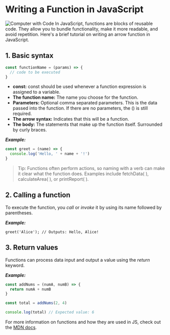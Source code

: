 # Writing a Function in JavaScript

![Computer with Code](https://images.unsplash.com/photo-1607799279861-4dd421887fb3?w=500&auto=format&fit=crop&q=60&ixlib=rb-4.0.3&ixid=M3wxMjA3fDB8MHxzZWFyY2h8Mzh8fGNvbXB1dGVyJTIwd2l0aCUyMGNvZGV8ZW58MHx8MHx8fDA%3D)
In JavaScript, functions are blocks of reusable code. They allow you to bundle functionality, make it more readable, and avoid repetition. Here's a brief tutorial on writing an arrow function in JavaScript.

## 1. Basic syntax

```javascript
const functionName = (params) => {
  // code to be executed
}
```

- **const:** const should be used whenever a function expression is assigned to a variable.
- **The function name:** The name you choose for the function.
- **Parameters:** Optional comma separated parameters. This is the data passed into the function. If there are no parameters, the () is still required.
- **The arrow syntax:** Indicates that this will be a function.
- **The body:** The statements that make up the function itself. Surrounded by curly braces.

**_Example:_**

```javascript
const greet = (name) => {
  console.log('Hello, ' + name + '!')
}
```

> Tip: Functions often perform actions, so naming with a verb can make it clear what the function does. Examples include fetchData( ), calculateArea( ), or printReport( ).

## 2. Calling a function

To execute the function, you _call_ or _invoke_ it by using its name followed by parentheses.

**_Example:_**

`greet('Alice'); // Outputs: Hello, Alice!`

## 3. Return values

Functions can process data input and output a value using the _return_ keyword.

**_Example:_**

```javascript
const addNums = (numA, numB) => {
  return numA + numB
}

const total = addNums(2, 4)

console.log(total) // Expected value: 6
```

For more information on functions and how they are used in JS, check out the [MDN docs](https://developer.mozilla.org/en-US/docs/Web/JavaScript/Guide/Functions).
